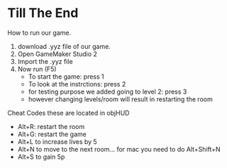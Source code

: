 # Till The End
How to run our game.
1. download .yyz file of our game.
2. Open GameMaker Studio 2
3. Import the .yyz file
4. Now run (F5)
    - To start the game: press 1
    - To look at the instrctions: press 2
    - for testing purpose we added going to level 2: press 3
    - however changing levels/room will result in restarting the room


Cheat Codes
these are located in objHUD
- Alt+R: restart the room 
- Alt+G: restart the game
- Alt+L to increase lives by 5
- Alt+N to move to the next room... for mac you need to do Alt+Shift+N
- Alt+S to gain 5p

